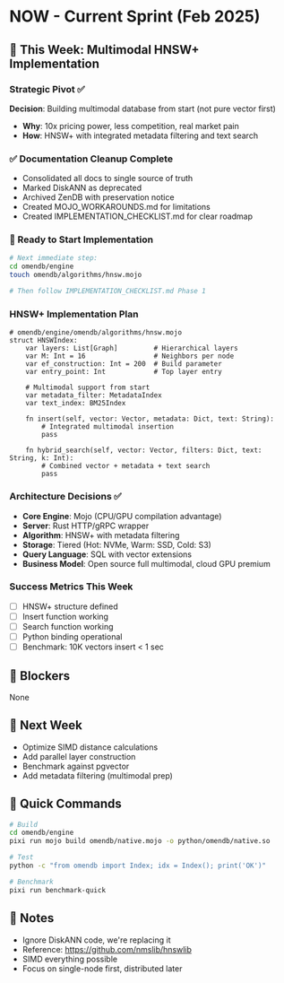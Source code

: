 # NOW - Current Sprint (Feb 2025)

## 🎯 This Week: Multimodal HNSW+ Implementation

### Strategic Pivot ✅
**Decision**: Building multimodal database from start (not pure vector first)
- **Why**: 10x pricing power, less competition, real market pain
- **How**: HNSW+ with integrated metadata filtering and text search

### ✅ Documentation Cleanup Complete
- Consolidated all docs to single source of truth
- Marked DiskANN as deprecated
- Archived ZenDB with preservation notice  
- Created MOJO_WORKAROUNDS.md for limitations
- Created IMPLEMENTATION_CHECKLIST.md for clear roadmap

### 🚀 Ready to Start Implementation
```bash
# Next immediate step:
cd omendb/engine
touch omendb/algorithms/hnsw.mojo

# Then follow IMPLEMENTATION_CHECKLIST.md Phase 1
```

### HNSW+ Implementation Plan
```mojo
# omendb/engine/omendb/algorithms/hnsw.mojo
struct HNSWIndex:
    var layers: List[Graph]         # Hierarchical layers
    var M: Int = 16                 # Neighbors per node
    var ef_construction: Int = 200  # Build parameter
    var entry_point: Int            # Top layer entry
    
    # Multimodal support from start
    var metadata_filter: MetadataIndex
    var text_index: BM25Index
    
    fn insert(self, vector: Vector, metadata: Dict, text: String):
        # Integrated multimodal insertion
        pass
        
    fn hybrid_search(self, vector: Vector, filters: Dict, text: String, k: Int):
        # Combined vector + metadata + text search
        pass
```

### Architecture Decisions ✅
- **Core Engine**: Mojo (CPU/GPU compilation advantage)
- **Server**: Rust HTTP/gRPC wrapper
- **Algorithm**: HNSW+ with metadata filtering
- **Storage**: Tiered (Hot: NVMe, Warm: SSD, Cold: S3)
- **Query Language**: SQL with vector extensions
- **Business Model**: Open source full multimodal, cloud GPU premium

### Success Metrics This Week
- [ ] HNSW+ structure defined
- [ ] Insert function working
- [ ] Search function working  
- [ ] Python binding operational
- [ ] Benchmark: 10K vectors insert < 1 sec

## 🚫 Blockers
None

## 📅 Next Week
- Optimize SIMD distance calculations
- Add parallel layer construction
- Benchmark against pgvector
- Add metadata filtering (multimodal prep)

## 🔧 Quick Commands
```bash
# Build
cd omendb/engine
pixi run mojo build omendb/native.mojo -o python/omendb/native.so

# Test
python -c "from omendb import Index; idx = Index(); print('OK')"

# Benchmark
pixi run benchmark-quick
```

## 📝 Notes
- Ignore DiskANN code, we're replacing it
- Reference: https://github.com/nmslib/hnswlib
- SIMD everything possible
- Focus on single-node first, distributed later